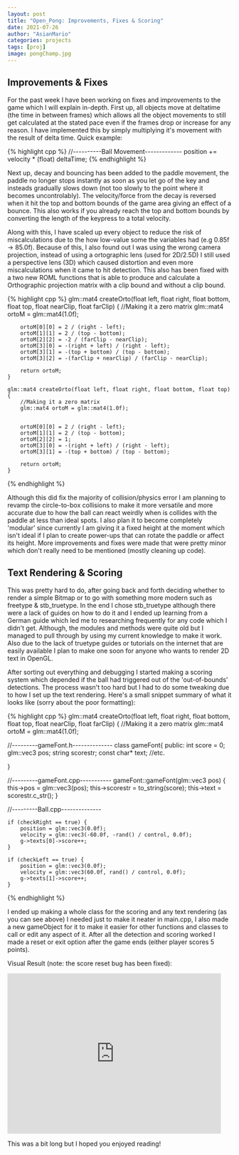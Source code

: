 ```yaml
---
layout: post
title: "Open_Pong: Improvements, Fixes & Scoring"
date: 2021-07-26
author: "AsianMario"
categories: projects
tags: [proj]
image: pongChamp.jpg
---
```


## Improvements & Fixes

For the past week I have been working on fixes and improvements to the game which I will explain in-depth. First up, all objects move at deltatime (the time in between frames) which allows all the object movements to still get calculated at the stated pace even if the frames drop or increase for any reason. I have implemented this by simply multiplying it's movement with the result of delta time. Quick example:

{% highlight cpp %}
//----------Ball Movement-------------
position += velocity \* (float) deltaTime;
{% endhighlight %}

Next up, decay and bouncing has been added to the paddle movement, the paddle no longer stops instantly as soon as you let go of the key and insteads gradually slows down (not too slowly to the point where it becomes uncontrolably). The velocity/force from the decay is reversed when it hit the top and bottom bounds of the game area giving an effect of a bounce. This also works if you already reach the top and bottom bounds by converting the length of the keypress to a total velocity.

Along with this, I have scaled up every object to reduce the risk of miscalculations due to the how low-value some the variables had (e.g 0.85f -> 85.0f). Because of this, I also found out I was using the wrong camera projection, instead of using a ortographic lens (used for 2D/2.5D) I still used a perspective lens (3D) which caused distortion and even more miscalculations when it came to hit detection. This also has been fixed with a two new ROML functions that is able to produce and calculate a Orthographic projection matrix with a clip bound and without a clip bound.

{% highlight cpp %}
glm::mat4 createOrto(float left, float right, float bottom, float top, float nearClip, float farClip) {
//Making it a zero matrix
glm::mat4 ortoM = glm::mat4(1.0f);

    	ortoM[0][0] = 2 / (right - left);
    	ortoM[1][1] = 2 / (top - bottom);
    	ortoM[2][2] = -2 / (farClip - nearClip);
    	ortoM[3][0] = -(right + left) / (right - left);
    	ortoM[3][1] = -(top + bottom) / (top - bottom);
    	ortoM[3][2] = -(farClip + nearClip) / (farClip - nearClip);

    	return ortoM;
    }

    glm::mat4 createOrto(float left, float right, float bottom, float top) {
    	//Making it a zero matrix
    	glm::mat4 ortoM = glm::mat4(1.0f);


    	ortoM[0][0] = 2 / (right - left);
    	ortoM[1][1] = 2 / (top - bottom);
    	ortoM[2][2] = 1;
    	ortoM[3][0] = -(right + left) / (right - left);
    	ortoM[3][1] = -(top + bottom) / (top - bottom);

    	return ortoM;
    }

{% endhighlight %}

Although this did fix the majority of collision/physics error I am planning to revamp the circle-to-box collisions to make it more versatile and more accurate due to how the ball can react weirdly when is collides with the paddle at less than ideal spots. I also plan it to become completely 'modular' since currently I am giving it a fixed height at the moment which isn't ideal if I plan to create power-ups that can rotate the paddle or affect its height. More improvements and fixes were made that were pretty minor which don't really need to be mentioned (mostly cleaning up code).

## Text Rendering & Scoring

This was pretty hard to do, after going back and forth deciding whether to render a simple Bitmap or to go with something more modern such as freetype & stb_truetype. In the end I chose stb_truetype although there were a lack of guides on how to do it and I ended up learning from a German guide which led me to researching frequently for any code which I didn't get. Although, the modules and methods were quite old but I managed to pull through by using my current knowledge to make it work. Also due to the lack of truetype guides or tutorials on the internet that are easily available I plan to make one soon for anyone who wants to render 2D text in OpenGL.

After sorting out everything and debugging I started making a scoring system which depended if the ball had triggered out of the 'out-of-bounds' detections. The process wasn't too hard but I had to do some tweaking due to how I set up the text rendering. Here's a small snippet summary of what it looks like (sorry about the poor formatting):

{% highlight cpp %}
glm::mat4 createOrto(float left, float right, float bottom, float top, float nearClip, float farClip) {
//Making it a zero matrix
glm::mat4 ortoM = glm::mat4(1.0f);

//---------gameFont.h--------------
class gameFont{
public:
int score = 0;
glm::vec3 pos;
string scorestr;
const char\* text;
//etc.

}

//---------gameFont.cpp-----------
gameFont::gameFont(glm::vec3 pos) {
this->pos = glm::vec3(pos);
this->scorestr = to_string(score);
this->text = scorestr.c_str();
}

//---------Ball.cpp--------------

    if (checkRight == true) {
    	position = glm::vec3(0.0f);
    	velocity = glm::vec3(-60.0f, -rand() / control, 0.0f);
    	g->texts[0]->score++;
    }

    if (checkLeft == true) {
    	position = glm::vec3(0.0f);
    	velocity = glm::vec3(60.0f, rand() / control, 0.0f);
    	g->texts[1]->score++;
    }

{% endhighlight %}

I ended up making a whole class for the scoring and any text rendering (as you can see above) I needed just to make it neater in main.cpp, I also made a new gameObject for it to make it easier for other functions and classes to call or edit any aspect of it. After all the detection and scoring worked I made a reset or exit option after the game ends (either player scores 5 points).

Visual Result (note: the score reset bug has been fixed):

<iframe width="480" height="360" src="https://www.youtube.com/embed/CZx2U4x7I-8" title="YouTube video player" frameborder="0" allow="accelerometer; autoplay; clipboard-write; encrypted-media; gyroscope; picture-in-picture" allowfullscreen></iframe>

This was a bit long but I hoped you enjoyed reading!
